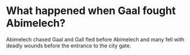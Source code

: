# What happened when Gaal fought Abimelech?

Abimelech chased Gaal and Gall fled before Abimelech and many fell with deadly wounds before the entrance to the city gate.
